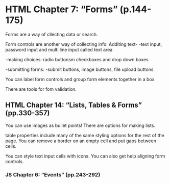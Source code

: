 # HTML Chapter 7: “Forms” (p.144-175)
Forms are a way of cllecting data or search.  

Form controls are another way of collecting info:
Additing text-
-text input, password input and multi line input called text area

-making choices:
radio buttonsm checkboxes and drop down boxes

-submitting forms:
-submit buttons, image buttons, file upload buttons

You can label form controls and group form elements together in a box

There are tools for fom validation.  

## HTML Chapter 14: “Lists, Tables & Forms” (pp.330-357)
You can use images as bullet points!  There are options for making lists.

table properties include many of the same styling options for the rest of the page. You can remove a border on an empty cell and put gaps between cells.

You can style text input cells with icons.  You can also get help aligning form controls.

### JS Chapter 6: “Events” (pp.243-292)